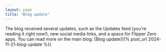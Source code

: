 ```yaml
---
layout: page
title: "Blog update"
---
```


The blog received several updates, such as the Updates feed (you're reading it right now!), new social media links, and a space for Flipper Zero apps.
You can read more on the main blog: [Blog update]({% post_url 2024-11-21-blog-update %}).
